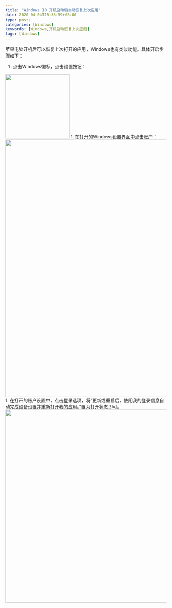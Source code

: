 ```yaml
---
title: "Windows 10 开机启动后自动恢复上次应用"
date: 2020-04-04T15:38:59+08:00
type: posts
categories: [Windows]
keywords: [Windows,开机启动恢复上次应用]
tags: [Windows]
---
```


苹果电脑开机后可以恢复上次打开的应用，Windows也有类似功能。具体开启步骤如下：
<!--more-->
1. 点击Windows徽标，点击设置按钮：
<img src="/tool/windows-restore-application/1.png" style="height:200px;"/>
1. 在打开的Windows设置界面中点击账户：
<img src="/tool/windows-restore-application/2.png" style="width:800px;"/>
1. 在打开的账户设置中，点击登录选项，将“更新或重启后，使用我的登录信息自动完成设备设置并重新打开我的应用。”置为打开状态即可。
<img src="/tool/windows-restore-application/3.png" style="width:600px;"/>
